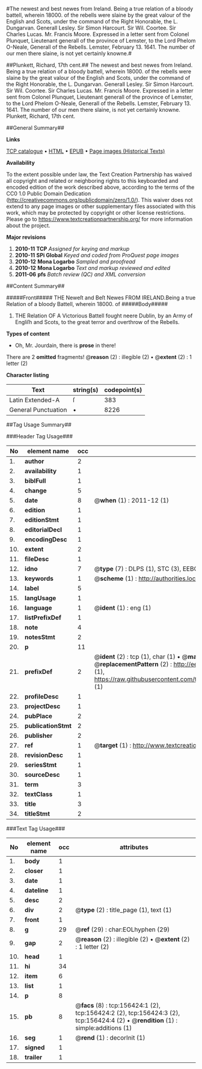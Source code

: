 #The newest and best newes from Ireland. Being a true relation of a bloody battell, wherein 18000. of the rebells were slaine by the great valour of the English and Scots, under the command of the Right Honorable, the L. Dungarvan. Generall Lesley. Sir Simon Harcourt. Sir Wil. Coortee. Sir Charles Lucas. Mr. Francis Moore. Expressed in a letter sent from Colonel Plunquet, Lieutenant generall of the province of Lemster, to the Lord Phelom O-Neale, Generall of the Rebells. Lemster, February 13. 1641. The number of our men there slaine, is not yet certainly knowne.#

##Plunkett, Richard, 17th cent.##
The newest and best newes from Ireland. Being a true relation of a bloody battell, wherein 18000. of the rebells were slaine by the great valour of the English and Scots, under the command of the Right Honorable, the L. Dungarvan. Generall Lesley. Sir Simon Harcourt. Sir Wil. Coortee. Sir Charles Lucas. Mr. Francis Moore. Expressed in a letter sent from Colonel Plunquet, Lieutenant generall of the province of Lemster, to the Lord Phelom O-Neale, Generall of the Rebells. Lemster, February 13. 1641. The number of our men there slaine, is not yet certainly knowne.
Plunkett, Richard, 17th cent.

##General Summary##

**Links**

[TCP catalogue](http://www.ota.ox.ac.uk/tcp/)  • 
[HTML](http://tei.it.ox.ac.uk/tcp/Texts-HTML/free/A90/A90796.html)  • 
[EPUB](http://tei.it.ox.ac.uk/tcp/Texts-EPUB/free/A90/A90796.epub) • 
[Page images (Historical Texts)](https://historicaltexts.jisc.ac.uk/eebo-99873246e)

**Availability**

To the extent possible under law, the Text Creation Partnership has waived all copyright and related or neighboring rights to this keyboarded and encoded edition of the work described above, according to the terms of the CC0 1.0 Public Domain Dedication (http://creativecommons.org/publicdomain/zero/1.0/). This waiver does not extend to any page images or other supplementary files associated with this work, which may be protected by copyright or other license restrictions. Please go to https://www.textcreationpartnership.org/ for more information about the project.

**Major revisions**

1. __2010-11__ __TCP__ *Assigned for keying and markup*
1. __2010-11__ __SPi Global__ *Keyed and coded from ProQuest page images*
1. __2010-12__ __Mona Logarbo__ *Sampled and proofread*
1. __2010-12__ __Mona Logarbo__ *Text and markup reviewed and edited*
1. __2011-06__ __pfs__ *Batch review (QC) and XML conversion*

##Content Summary##

#####Front#####
THE Neweſt and Beſt Newes FROM IRELAND.Being a true Relation of a bloody Battell, wherein 18000. of 
#####Body#####

1. THE Relation OF A Victorious Battell fought neere Dublin, by an Army of Engliſh and Scots, to the great terror and overthrow of the Rebells.

**Types of content**

  * Oh, Mr. Jourdain, there is **prose** in there!

There are 2 **omitted** fragments! 
 @__reason__ (2) : illegible (2)  •  @__extent__ (2) : 1 letter (2)

**Character listing**


|Text|string(s)|codepoint(s)|
|---|---|---|
|Latin Extended-A|ſ|383|
|General Punctuation|•|8226|

##Tag Usage Summary##

###Header Tag Usage###

|No|element name|occ|attributes|
|---|---|---|---|
|1.|__author__|2||
|2.|__availability__|1||
|3.|__biblFull__|1||
|4.|__change__|5||
|5.|__date__|8| @__when__ (1) : 2011-12 (1)|
|6.|__edition__|1||
|7.|__editionStmt__|1||
|8.|__editorialDecl__|1||
|9.|__encodingDesc__|1||
|10.|__extent__|2||
|11.|__fileDesc__|1||
|12.|__idno__|7| @__type__ (7) : DLPS (1), STC (3), EEBO-CITATION (1), PROQUEST (1), VID (1)|
|13.|__keywords__|1| @__scheme__ (1) : http://authorities.loc.gov/ (1)|
|14.|__label__|5||
|15.|__langUsage__|1||
|16.|__language__|1| @__ident__ (1) : eng (1)|
|17.|__listPrefixDef__|1||
|18.|__note__|4||
|19.|__notesStmt__|2||
|20.|__p__|11||
|21.|__prefixDef__|2| @__ident__ (2) : tcp (1), char (1)  •  @__matchPattern__ (2) : ([0-9\-]+):([0-9IVX]+) (1), (.+) (1)  •  @__replacementPattern__ (2) : http://eebo.chadwyck.com/downloadtiff?vid=$1&page=$2 (1), https://raw.githubusercontent.com/textcreationpartnership/Texts/master/tcpchars.xml#$1 (1)|
|22.|__profileDesc__|1||
|23.|__projectDesc__|1||
|24.|__pubPlace__|2||
|25.|__publicationStmt__|2||
|26.|__publisher__|2||
|27.|__ref__|1| @__target__ (1) : http://www.textcreationpartnership.org/docs/. (1)|
|28.|__revisionDesc__|1||
|29.|__seriesStmt__|1||
|30.|__sourceDesc__|1||
|31.|__term__|3||
|32.|__textClass__|1||
|33.|__title__|3||
|34.|__titleStmt__|2||


###Text Tag Usage###

|No|element name|occ|attributes|
|---|---|---|---|
|1.|__body__|1||
|2.|__closer__|1||
|3.|__date__|1||
|4.|__dateline__|1||
|5.|__desc__|2||
|6.|__div__|2| @__type__ (2) : title_page (1), text (1)|
|7.|__front__|1||
|8.|__g__|29| @__ref__ (29) : char:EOLhyphen (29)|
|9.|__gap__|2| @__reason__ (2) : illegible (2)  •  @__extent__ (2) : 1 letter (2)|
|10.|__head__|1||
|11.|__hi__|34||
|12.|__item__|6||
|13.|__list__|1||
|14.|__p__|8||
|15.|__pb__|8| @__facs__ (8) : tcp:156424:1 (2), tcp:156424:2 (2), tcp:156424:3 (2), tcp:156424:4 (2)  •  @__rendition__ (1) : simple:additions (1)|
|16.|__seg__|1| @__rend__ (1) : decorInit (1)|
|17.|__signed__|1||
|18.|__trailer__|1||
